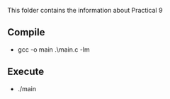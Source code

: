 This folder contains the information about Practical 9

## Compile

* gcc -o main .\main.c -lm

## Execute

* ./main
